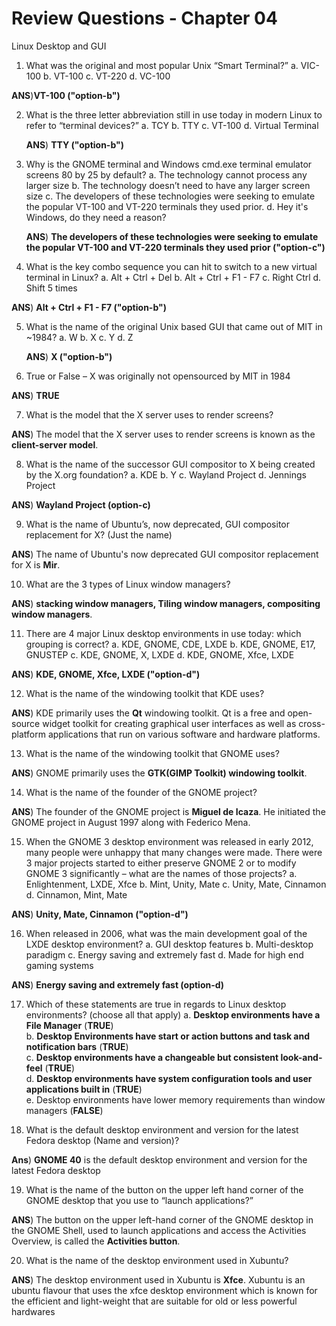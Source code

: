 # Review Questions - Chapter 04

Linux Desktop and GUI

1) What was the original and most popular Unix “Smart Terminal?”
  a. VIC-100
  b. VT-100
  c. VT-220
  d. VC-100

  **ANS**)**VT-100 ("option-b")**

2) What is the three letter abbreviation still in use today in modern Linux to refer to “terminal
devices?”
  a. TCY
  b. TTY
  c. VT-100
  d. Virtual Terminal

    **ANS**) **TTY ("option-b")**

3) Why is the GNOME terminal and Windows cmd.exe terminal emulator screens 80 by 25 by
default?
  a. The technology cannot process any larger size
  b. The technology doesn’t need to have any larger screen size
  c. The developers of these technologies were seeking to emulate the popular VT-100 and
VT-220 terminals they used prior.
  d. Hey it's Windows, do they need a reason?

   **ANS**) **The developers of these technologies were seeking to emulate the popular VT-100 and
         VT-220 terminals they used prior ("option-c")**

4) What is the key combo sequence you can hit to switch to a new virtual terminal in Linux?
  a. Alt + Ctrl + Del
  b. Alt + Ctrl + F1 - F7
  c. Right Ctrl
  d. Shift 5 times

  **ANS**)  **Alt + Ctrl + F1 - F7 ("option-b")**

5) What is the name of the original Unix based GUI that came out of MIT in ~1984?
  a. W
  b. X
  c. Y
  d. Z

   **ANS**)  **X ("option-b")**

6) True or False – X was originally not opensourced by MIT in 1984

**ANS**) **TRUE**

7) What is the model that the X server uses to render screens?

**ANS**) The model that the X server uses to render screens is known as the **client-server model**.

8) What is the name of the successor GUI compositor to X being created by the X.org foundation?
  a. KDE
  b. Y
  c. Wayland Project
  d. Jennings Project

  **ANS**)   **Wayland Project (option-c)**

9) What is the name of Ubuntu’s, now deprecated, GUI compositor replacement for X? (Just the name)

**ANS**) The name of Ubuntu's now deprecated GUI compositor replacement for X is **Mir**.

10) What are the 3 types of Linux window managers?

**ANS**) **stacking window managers, Tiling window managers, compositing window managers**.

11) There are 4 major Linux desktop environments in use today: which grouping is correct?
  a. KDE, GNOME, CDE, LXDE
  b. KDE, GNOME, E17, GNUSTEP
  c. KDE, GNOME, X, LXDE
  d. KDE, GNOME, Xfce, LXDE

  **ANS**)   **KDE, GNOME, Xfce, LXDE ("option-d")**

12) What is the name of the windowing toolkit that KDE uses?

**ANS**) KDE primarily uses the **Qt** windowing toolkit. Qt is a free and open-source widget toolkit for creating graphical user interfaces as well as cross-platform applications that run on various software and hardware platforms. 

13) What is the name of the windowing toolkit that GNOME uses?

**ANS**) GNOME primarily uses the **GTK(GIMP Toolkit) windowing toolkit**.

14) What is the name of the founder of the GNOME project?

**ANS**) The founder of the GNOME project is **Miguel de Icaza**. He initiated the GNOME project in August 1997 along with Federico Mena.

15) When the GNOME 3 desktop environment was released in early 2012, many people were
unhappy that many changes were made.  There were 3 major projects started to either preserve
GNOME 2 or to modify GNOME 3 significantly – what are the names of those projects?
  a. Enlightenment, LXDE, Xfce
  b. Mint, Unity, Mate
  c. Unity, Mate, Cinnamon
  d. Cinnamon, Mint, Mate

  **ANS**) **Unity, Mate, Cinnamon  ("option-d")**

16) When released in 2006, what was the main development goal of the LXDE desktop environment?
  a. GUI desktop features
  b. Multi-desktop paradigm
  c. Energy saving and extremely fast
  d. Made for high end gaming systems

  **ANS**) **Energy saving and extremely fast (option-d)**

17) Which of these statements are true in regards to Linux desktop environments? (choose all that
apply)
  a. **Desktop environments have a File Manager** (**TRUE**) </br>
  b. **Desktop Environments have start or action buttons and task and notification bars** (**TRUE**) </br>
  c. **Desktop environments have a changeable but consistent look-and-feel** (**TRUE**) </br>
  d. **Desktop environments have system configuration tools and user applications built in** (**TRUE**) </br>
  e.   Desktop environments have lower memory requirements than window managers (**FALSE**)


18) What is the default desktop environment and version for the latest Fedora desktop (Name and version)?

**Ans**) **GNOME 40** is the default desktop environment and version for the latest Fedora desktop 

19) What is the name of the button on the upper left hand corner of the GNOME desktop that you use to “launch applications?”

**ANS**) The button on the upper left-hand corner of the GNOME desktop in the GNOME Shell, used to launch applications and access the Activities Overview, is called the **Activities button**. 


20) What is the name of the desktop environment used in Xubuntu?

**ANS**) The desktop environment used in Xubuntu is **Xfce**. Xubuntu is an ubuntu flavour that uses the xfce desktop environment which is known for the efficient and light-weight that are suitable for old or less powerful hardwares
